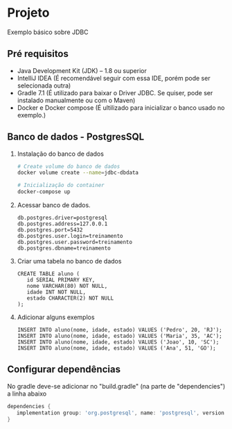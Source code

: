 # Projeto

Exemplo básico sobre JDBC

## Pré requisitos 

- Java Development Kit (JDK) – 1.8 ou superior
- IntelliJ IDEA (É recomendável seguir com essa IDE, porém pode ser selecionada outra)
- Gradle 7.1 (É utilizado para baixar o Driver JDBC. Se quiser, pode ser instalado manualmente ou com o Maven)
- Docker e Docker compose (É ultilizado para inicializar o banco usado no exemplo.)

## Banco de dados - PostgresSQL

1. Instalação do banco de dados
   ```bash
   # Create volume do banco de dados
   docker volume create --name=jdbc-dbdata
   ```
    ```bash
   # Inicialização do container
    docker-compose up
    ```


2. Acessar banco de dados.

    ```text
   db.postgres.driver=postgresql
   db.postgres.address=127.0.0.1
   db.postgres.port=5432
   db.postgres.user.login=treinamento
   db.postgres.user.password=treinamento
   db.postgres.dbname=treinamento
    ```

3. Criar uma tabela no banco de dados

   ```roomsql
   CREATE TABLE aluno (
      id SERIAL PRIMARY KEY,
      nome VARCHAR(80) NOT NULL,
      idade INT NOT NULL,
      estado CHARACTER(2) NOT NULL
   );
   ```

4. Adicionar alguns exemplos

    ```roomsql
    INSERT INTO aluno(nome, idade, estado) VALUES ('Pedro', 20, 'RJ');
    INSERT INTO aluno(nome, idade, estado) VALUES ('Maria', 35, 'AC');
    INSERT INTO aluno(nome, idade, estado) VALUES ('Joao', 10, 'SC');
    INSERT INTO aluno(nome, idade, estado) VALUES ('Ana', 51, 'GO');
    ```

## Configurar dependências

No gradle deve-se adicionar no "build.gradle" (na parte de "dependencies") a linha abaixo

```groovy
dependencies {
   implementation group: 'org.postgresql', name: 'postgresql', version: '42.2.14'
}
```